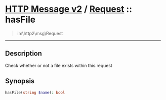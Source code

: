# [HTTP Message v2](http2.md) / [Request](http2-Request.md) :: hasFile
 > im\http2\msg\Request
____

## Description
Check whether or not a file exists within this request

## Synopsis
```php
hasFile(string $name): bool
```
